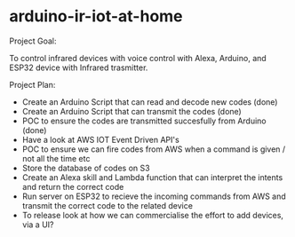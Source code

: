 # arduino-ir-iot-at-home

Project Goal:

To control infrared devices with voice control with Alexa, Arduino, and ESP32 device with Infrared trasmitter.

Project Plan:

- Create an Arduino Script that can read and decode new codes (done)
- Create an Arduino Script that can transmit the codes (done)
- POC to ensure the codes are transmitted succesfully from Arduino (done)
- Have a look at AWS IOT Event Driven API's
- POC to ensure we can fire codes from AWS when a command is given / not all the time etc
- Store the database of codes on S3
- Create an Alexa skill and Lambda function that can interpret the intents and return the correct code
- Run server on ESP32 to recieve the incoming commands from AWS and transmit the correct code to the related device
- To release look at how we can commercialise the effort to add devices, via a UI?
